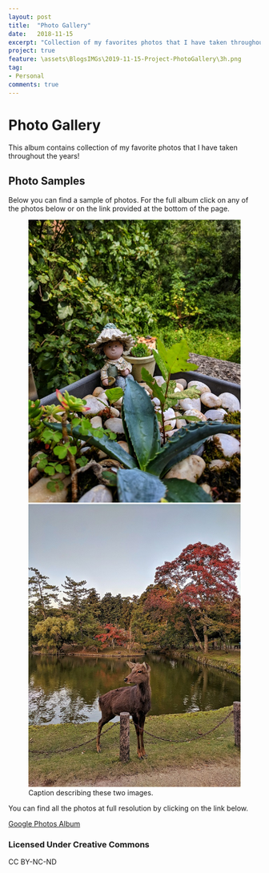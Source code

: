 ```yaml
---
layout: post
title:  "Photo Gallery"
date:   2018-11-15
excerpt: "Collection of my favorites photos that I have taken throughout the years!"
project: true
feature: \assets\BlogsIMGs\2019-11-15-Project-PhotoGallery\3h.png
tag:
- Personal 
comments: true
---
```


# Photo Gallery 

This album contains collection of my favorite photos that I have taken throughout the years!

## Photo Samples

Below you can find a sample of photos. For the full album click on any of the photos below or on the link provided at the bottom of the page. 

<figure class="half">
    <a href="https://photos.app.goo.gl/Woxi6NiTtdRyaSbK9"><img src="\assets\BlogsIMGs\2019-11-15-Project-PhotoGallery\1v.jpg"></a>
    <a href="https://photos.app.goo.gl/Woxi6NiTtdRyaSbK9"><img src="\assets\BlogsIMGs\2019-11-15-Project-PhotoGallery\2v.jpg"></a>
    <figcaption>Caption describing these two images.</figcaption>
</figure>

You can find all the photos at full resolution by clicking on the link below.

<a href="https://photos.app.goo.gl/Woxi6NiTtdRyaSbK9" class="btn btn-info">Google Photos Album</a>

### Licensed Under Creative Commons

CC BY-NC-ND
